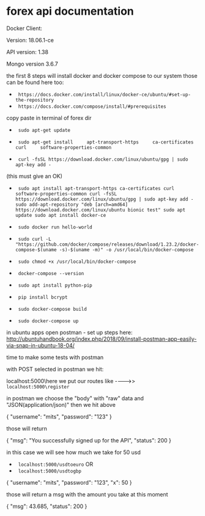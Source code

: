 # forex api documentation

Docker Client:

Version:           18.06.1-ce

API version:       1.38

Mongo version 3.6.7



the first 8 steps will install docker and docker compose to our system
those can be found here too:
* ` https://docs.docker.com/install/linux/docker-ce/ubuntu/#set-up-the-repository`
* ` https://docs.docker.com/compose/install/#prerequisites`


copy paste in terminal of forex dir


*  ` sudo apt-get update`

 
*  ` sudo apt-get install     apt-transport-https     ca-certificates     curl     software-properties-common`


*  ` curl -fsSL https://download.docker.com/linux/ubuntu/gpg | sudo apt-key add -`

  (this must give an OK)


*  ` sudo apt install apt-transport-https ca-certificates curl software-properties-common
curl -fsSL https://download.docker.com/linux/ubuntu/gpg | sudo apt-key add -
sudo add-apt-repository "deb [arch=amd64] https://download.docker.com/linux/ubuntu bionic test"
sudo apt update
sudo apt install docker-ce`


*  ` sudo docker run hello-world`


*  ` sudo curl -L "https://github.com/docker/compose/releases/download/1.23.2/docker-compose-$(uname -s)-$(uname -m)" -o /usr/local/bin/docker-compose`


*  ` sudo chmod +x /usr/local/bin/docker-compose`


*  ` docker-compose --version`


*  ` sudo apt install python-pip`


*  ` pip install bcrypt`


*  ` sudo docker-compose build`


*  ` sudo docker-compose up`


in ubuntu apps open postman - 
set up steps here: http://ubuntuhandbook.org/index.php/2018/09/install-postman-app-easily-via-snap-in-ubuntu-18-04/


time to make some tests with postman

 
with POST selected in postman we hit:

localhost:5000\here we put our routes like ---->>
` localhost:5000\register`

in postman we choose the "body" with "raw" data and "JSON(application/json)" then we hit above 

{
	"username": "mits",
	"password": "123"
}

those will return 

{
    "msg": "You successfully signed up for the API",
    "status": 200
}


in this case we will see how much we take for 50 usd 

* ` localhost:5000/usdtoeuro` OR 
* ` localhost:5000/usdtogbp`

{
	"username": "mits",
	"password": "123",
	"x": 50
}

those will return a msg with the amount you take at this moment 

{
    "msg": 43.685,
    "status": 200
}

